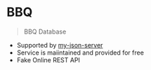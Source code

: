 # BBQ
> BBQ Database

- Supported by [my-json-server](https://my-json-server.typicode.com/)
- Service is maiintained and provided for free
- Fake Online REST API
